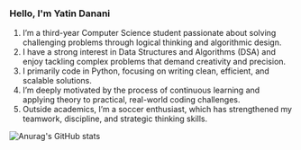 ### Hello, I'm Yatin Danani
1. I’m a third-year Computer Science student passionate about solving challenging problems through logical thinking and algorithmic design.
2. I have a strong interest in Data Structures and Algorithms (DSA) and enjoy tackling complex problems that demand creativity and precision.
3. I primarily code in Python, focusing on writing clean, efficient, and scalable solutions.
4. I’m deeply motivated by the process of continuous learning and applying theory to practical, real-world coding challenges.
5. Outside academics, I’m a soccer enthusiast, which has strengthened my teamwork, discipline, and strategic thinking skills.




![Anurag's GitHub stats](https://github-readme-stats.vercel.app/api?username=YatinDanani&show_icons=true&theme=gruvbox_light)
